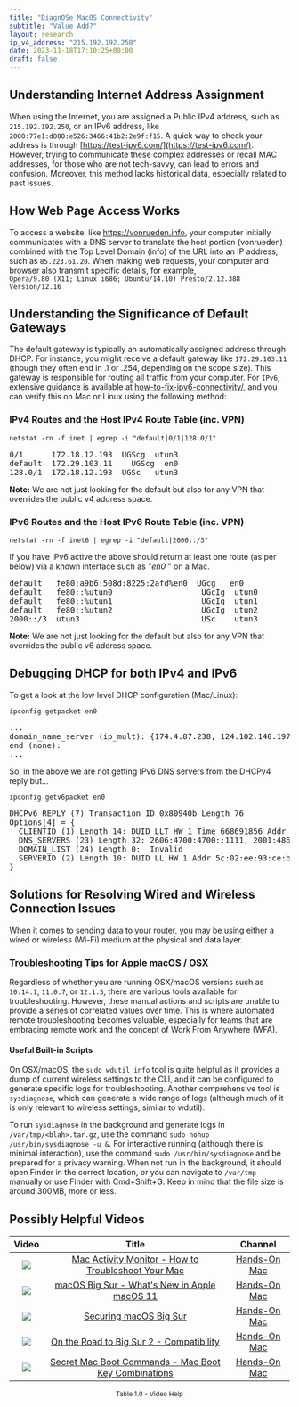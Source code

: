 ```yaml
---
title: "DiagnOSe MacOS Connectivity"
subtitle: "Value Add?"
layout: research
ip_v4_address: "215.192.192.250"
date: 2023-11-18T17:10:25+00:00
draft: false
---
```


## Understanding Internet Address Assignment

When using the Internet, you are assigned a Public IPv4 address, such as ```215.192.192.250```, or an IPv6 address, like ```2000:77e1:d808:e526:3466:41b2:2e9f:f15```. A quick way to check your address is through [https://test-ipv6.com/](https://test-ipv6.com/). However, trying to communicate these complex addresses or recall MAC addresses, for those who are not tech-savvy, can lead to errors and confusion. Moreover, this method lacks historical data, especially related to past issues.
## How Web Page Access Works

To access a website, like https://vonrueden.info, your computer initially communicates with a DNS server to translate the host portion (vonrueden) combined with the Top Level Domain (info) of the URL into an IP address, such as ```85.223.61.20```. When making web requests, your computer and browser also transmit specific details, for example, <br>```Opera/9.80 (X11; Linux i686; Ubuntu/14.10) Presto/2.12.388 Version/12.16```
## Understanding the Significance of Default Gateways

The default gateway is typically an automatically assigned address through DHCP. For instance, you might receive a default gateway like ```172.29.103.11``` (though they often end in .1 or .254, depending on the scope size). This gateway is responsible for routing all traffic from your computer. For ```IPv6```, extensive guidance is available at [how-to-fix-ipv6-connectivity/](/blog/how-to-fix-ipv6-connectivity/), and you can verify this on Mac or Linux using the following method:
<br>
### IPv4 Routes and the Host IPv4 Route Table (inc. VPN)
```netstat -rn -f inet | egrep -i "default|0/1|128.0/1"```

<pre>
0/1      172.18.12.193  UGScg  utun3
default  172.29.103.11    UGScg  en0
128.0/1  172.18.12.193  UGSc   utun3</pre>

**Note:** We are not just looking for the default but also for any VPN that overrides the public v4 address space.

### IPv6 Routes and the Host IPv6 Route Table (inc. VPN)
```netstat -rn -f inet6 | egrep -i "default|2000::/3"```

If you have IPv6 active the above should return at least one route (as per below) via a known interface such as "_en0_ " on a Mac. 

<pre>
default   fe80:a9b6:508d:8225:2afd%en0  UGcg   en0
default   fe80::%utun0                   UGcIg  utun0
default   fe80::%utun1                   UGcIg  utun1
default   fe80::%utun2                   UGcIg  utun2
2000::/3  utun3                          USc    utun3</pre>

**Note:** We are not just looking for the default but also for any VPN that overrides the public v6 address space.
<br>

## Debugging DHCP for both IPv4 and IPv6

To get a look at the low level DHCP configuration (Mac/Linux): 

```ipconfig getpacket en0```

<pre>
...
domain_name_server (ip_mult): {174.4.87.238, 124.102.140.197}
end (none):
...</pre>

So, in the above we are not getting IPv6 DNS servers from the DHCPv4 reply but...

```ipconfig getv6packet en0```

<pre>
DHCPv6 REPLY (7) Transaction ID 0x80940b Length 76
Options[4] = {
  CLIENTID (1) Length 14: DUID LLT HW 1 Time 668691856 Addr 41:ae:3b:1a:a8:73
  DNS_SERVERS (23) Length 32: 2606:4700:4700::1111, 2001:4860:4860::8844
  DOMAIN_LIST (24) Length 0:  Invalid
  SERVERID (2) Length 10: DUID LL HW 1 Addr 5c:02:ee:93:ce:bb
}</pre>




## Solutions for Resolving Wired and Wireless Connection Issues 
When it comes to sending data to your router, you may be using either a wired or wireless (Wi-Fi) medium at the physical and data layer. 
### Troubleshooting Tips for Apple macOS / OSX
Regardless of whether you are running OSX/macOS versions such as ```10.14.1```, ```11.0.7```, or ```12.1.5```, there are various tools available for troubleshooting. However, these manual actions and scripts are unable to provide a series of correlated values over time. This is where automated remote troubleshooting becomes valuable, especially for teams that are embracing remote work and the concept of Work From Anywhere (WFA).
#### Useful Built-in Scripts
On OSX/macOS, the ```sudo wdutil info``` tool is quite helpful as it provides a dump of current wireless settings to the CLI, and it can be configured to generate specific logs for troubleshooting. Another comprehensive tool is ```sysdiagnose```, which can generate a wide range of logs (although much of it is only relevant to wireless settings, similar to wdutil).

To run ```sysdiagnose``` in the background and generate logs in ```/var/tmp/<blah>.tar.gz```, use the command ```sudo nohup /usr/bin/sysdiagnose -u &```. For interactive running (although there is minimal interaction), use the command ```sudo /usr/bin/sysdiagnose``` and be prepared for a privacy warning. When not run in the background, it should open Finder in the correct location, or you can navigate to ```/var/tmp``` manually or use Finder with Cmd+Shift+G. Keep in mind that the file size is around 300MB, more or less.
## Possibly Helpful Videos

<link href="/plugins/lity/css/lity.min.css" rel="stylesheet">
<script src="/plugins/lity/js/lity.min.js"></script>
<div class="table1-start"></div>

|Video | Title | Channel |
| :---: | :---: | :---: |
|<a href="https://www.youtube.com/watch?v=TWzWd_DiaJ0" data-lity><img src="https://i.ytimg.com/vi/TWzWd_DiaJ0/default.jpg" class="img-fluid"></a>|<a href="https://www.youtube.com/watch?v=TWzWd_DiaJ0" data-lity>Mac Activity Monitor - How to Troubleshoot Your Mac</a>|<a target="_blank" href="https://www.youtube.com/channel/UCg43DP8MdHVcl4rFK_delBg" >Hands-On Mac</a>|
|<a href="https://www.youtube.com/watch?v=JMKi6o9kaZI" data-lity><img src="https://i.ytimg.com/vi/JMKi6o9kaZI/default.jpg" class="img-fluid"></a>|<a href="https://www.youtube.com/watch?v=JMKi6o9kaZI" data-lity>macOS Big Sur - What&#39;s New in Apple macOS 11</a>|<a target="_blank" href="https://www.youtube.com/channel/UCg43DP8MdHVcl4rFK_delBg" >Hands-On Mac</a>|
|<a href="https://www.youtube.com/watch?v=7KdhJimuhNw" data-lity><img src="https://i.ytimg.com/vi/7KdhJimuhNw/default.jpg" class="img-fluid"></a>|<a href="https://www.youtube.com/watch?v=7KdhJimuhNw" data-lity>Securing macOS Big Sur</a>|<a target="_blank" href="https://www.youtube.com/channel/UCg43DP8MdHVcl4rFK_delBg" >Hands-On Mac</a>|
|<a href="https://www.youtube.com/watch?v=HEbK-Tignuc" data-lity><img src="https://i.ytimg.com/vi/HEbK-Tignuc/default.jpg" class="img-fluid"></a>|<a href="https://www.youtube.com/watch?v=HEbK-Tignuc" data-lity>On the Road to Big Sur 2 - Compatibility</a>|<a target="_blank" href="https://www.youtube.com/channel/UCg43DP8MdHVcl4rFK_delBg" >Hands-On Mac</a>|
|<a href="https://www.youtube.com/watch?v=VwNYWAxHCgM" data-lity><img src="https://i.ytimg.com/vi/VwNYWAxHCgM/default.jpg" class="img-fluid"></a>|<a href="https://www.youtube.com/watch?v=VwNYWAxHCgM" data-lity>Secret Mac Boot Commands - Mac Boot Key Combinations</a>|<a target="_blank" href="https://www.youtube.com/channel/UCg43DP8MdHVcl4rFK_delBg" >Hands-On Mac</a>|

<center><small>Table 1.0 - Video Help</small></center>
 <br>
<div class="table1-end"></div>
<script type="text/javascript">
(function() {
    $('div.table1-start').nextUntil('div.table1-end', 'table').addClass('table thead-dark table-striped table-responsive rounded').attr('id', 't1');
    $('#t1').find('thead').addClass('thead-dark');
})();
</script>
